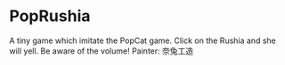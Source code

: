 # PopRushia
A tiny game which imitate the PopCat game.
Click on the Rushia and she will yell.
Be aware of the volume!
Painter: 奈兔工造
